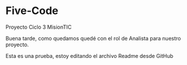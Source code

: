# Five-Code
Proyecto Ciclo 3 MisionTIC

Buena tarde, como quedamos quedé con el rol de Analista para nuestro proyecto.

Esta es una prueba, estoy editando el archivo Readme desde GitHub
